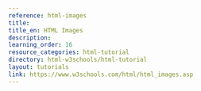 ```yaml
---
reference: html-images
title:
title_en: HTML Images
description:
learning_order: 16
resource_categories: html-tutorial
directory: html-w3schools/html-tutorial
layout: tutorials
link: https://www.w3schools.com/html/html_images.asp
---
```

